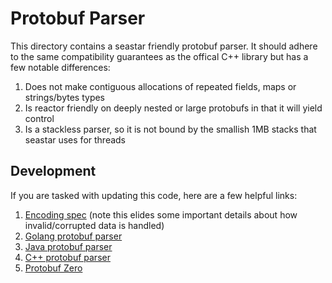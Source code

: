 # Protobuf Parser

This directory contains a seastar friendly protobuf parser.
It should adhere to the same compatibility guarantees as the offical C++ library
but has a few notable differences:

1. Does not make contiguous allocations of repeated fields, maps or strings/bytes types
2. Is reactor friendly on deeply nested or large protobufs in that it will yield control
3. Is a stackless parser, so it is not bound by the smallish 1MB stacks that seastar uses for threads

## Development

If you are tasked with updating this code, here are a few helpful links:

1. [Encoding spec](https://protobuf.dev/programming-guides/encoding/) (note this elides some important details about how invalid/corrupted data is handled)
2. [Golang protobuf parser](https://github.com/protocolbuffers/protobuf-go/blob/master/proto/decode.go)
3. [Java protobuf parser](https://github.com/protocolbuffers/protobuf/tree/main/java/core/src/main/java/com/google/protobuf)
4. [C++ protobuf parser](https://github.com/protocolbuffers/protobuf/blob/main/src/google/protobuf/wire_format_lite.cc)
5. [Protobuf Zero](https://github.com/mapbox/protozero/blob/master/include/protozero/pbf_reader.hpp)
